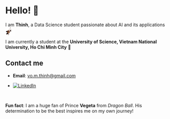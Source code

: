# Hello! 👋

I am **Thinh**, a Data Science student passionate about AI and its applications<img src="assets/wall-e-hanging-around.gif" alt="Wall-E hanging around" width="30" style="vertical-align:middle; margin-bottom:-5px;">

I am currently a student at the **University of Science, Vietnam National University, Ho Chi Minh City** **🔬**

## Contact me
- **Email**: vo.m.thinh@gmail.com
  
-  [![LinkedIn](https://img.shields.io/badge/LinkedIn-ThinhVoMinh-blue?style=flat&logo=linkedin)](https://www.linkedin.com/in/vmthinh)

<br>

**Fun fact**: I am a huge fan of Prince **Vegeta** from *Dragon Ball*. His determination to be the best inspires me on my own journey!


